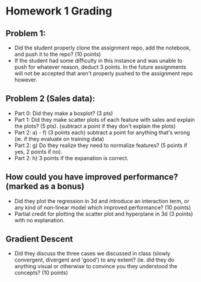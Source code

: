 # Homework 1 Grading

## Problem 1:

- Did the student properly clone the assignment repo, add the notebook, and push it to the repo? (10 points)
- If the student had some difficulty in this instance and was unable to push for whatever reason, deduct 3 points. In the future assignments will not be accepted that aren't properly pushed to the assignment repo however.


## Problem 2 (Sales data):
- Part 0: Did they make a boxplot? (3 pts)
- Part 1: Did they make scatter plots of each feature with sales and explain the plots? (5 pts). (subtract a point if they don't explain the plots)
- Part 2: a) - f) (3 points each) subtract a point for anything that's wrong (ie. if they evaluate on training data)
- Part 2: g) Do they realize they need to normalize features? (5 points if yes, 2 points if no).
- Part 2: h) 3 points if the expanation is correct.

## How could you have improved performance? (marked as a bonus)
- Did they plot the regression in 3d and introduce an interaction term, or any kind of non-linear model which improved performance? (10 points)
- Partial credit for plotting the scatter plot and hyperplane in 3d (3 points) with no explanation. 

## Gradient Descent
- Did they discuss the three cases we discussed in class (slowly convergent, divergent and 'good') to any extent? (ie. did they do anything visual or otherwise to convince you they understood the concepts? (10 points)
